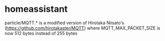 # homeassistant

particle/MQTT.* is a modified version of Hirotaka Niisato's (https://github.com/hirotakaster/MQTT) where MQTT_MAX_PACKET_SIZE is now 512 bytes instead of 255 bytes
